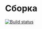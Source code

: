 # Сборка
[![Build status](https://ci.appveyor.com/api/projects/status/o608ilgjafnbx6ij/branch/master?svg=true)](https://ci.appveyor.com/project/Dashkapokk92/bdd/branch/master)